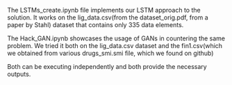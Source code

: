 The LSTMs_create.ipynb file implements our LSTM approach to the solution.
It works on the lig_data.csv(from the dataset_orig.pdf, from a paper by Stahl) dataset that contains only 335 data elements.


The Hack_GAN.ipynb showcases the usage of GANs in countering the same problem.
We tried it both on the lig_data.csv dataset and the fin1.csv(which we obtained from various drugs_smi.smi file, which we found on github)


Both can be executing independently and both provide the necessary outputs.
